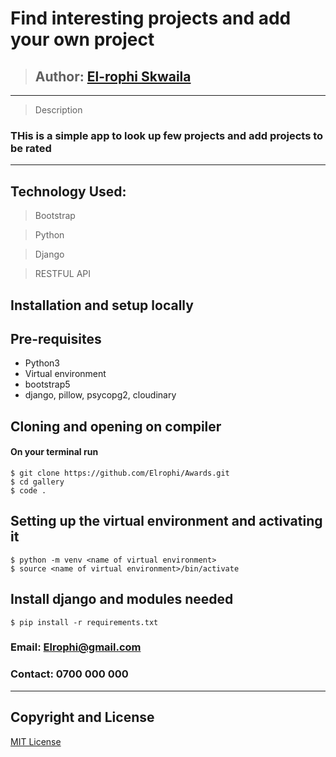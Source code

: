 # Find interesting projects and add your own project
>## Author: [El-rophi Skwaila](https://github.com/Elrophi/Awards)

---

>Description
### THis is a simple app to look up few projects and add projects to be rated
---

## Technology Used: 
>Bootstrap

>Python

>Django

>RESTFUL API

## Installation and setup locally
## Pre-requisites
- Python3
- Virtual environment
- bootstrap5
- django, pillow, psycopg2, cloudinary 

## Cloning and opening on compiler
#### On your terminal run

    $ git clone https://github.com/Elrophi/Awards.git
    $ cd gallery
    $ code .

##  Setting up the virtual environment and activating it
    $ python -m venv <name of virtual environment>
    $ source <name of virtual environment>/bin/activate

##  Install django and modules needed
    $ pip install -r requirements.txt

### Email: Elrophi@gmail.com
### Contact: 0700 000 000

---

## Copyright and License
[MIT License](https://github.com/Elrophi/Awards/blob/master/LICENSE)  